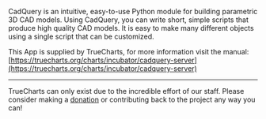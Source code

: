 CadQuery is an intuitive, easy-to-use Python module for building parametric 3D CAD models. Using CadQuery, you can write short, simple scripts that produce high quality CAD models. It is easy to make many different objects using a single script that can be customized.

This App is supplied by TrueCharts, for more information visit the manual: [https://truecharts.org/charts/incubator/cadquery-server](https://truecharts.org/charts/incubator/cadquery-server)

---

TrueCharts can only exist due to the incredible effort of our staff.
Please consider making a [donation](https://truecharts.org/about/sponsor) or contributing back to the project any way you can!
